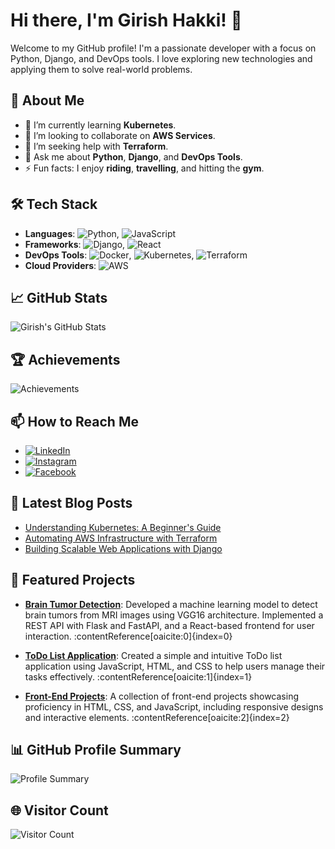 
# Hi there, I'm Girish Hakki! 👋

Welcome to my GitHub profile! I'm a passionate developer with a focus on Python, Django, and DevOps tools. I love exploring new technologies and applying them to solve real-world problems.

## 🚀 About Me

- 🌱 I’m currently learning **Kubernetes**.
- 👯 I’m looking to collaborate on **AWS Services**.
- 🤔 I’m seeking help with **Terraform**.
- 💬 Ask me about **Python**, **Django**, and **DevOps Tools**.
- ⚡ Fun facts: I enjoy **riding**, **travelling**, and hitting the **gym**.

## 🛠️ Tech Stack

- **Languages**: ![Python](https://img.shields.io/badge/-Python-3776AB?style=flat&logo=python&logoColor=white), ![JavaScript](https://img.shields.io/badge/-JavaScript-F7DF1E?style=flat&logo=javascript&logoColor=black)
- **Frameworks**: ![Django](https://img.shields.io/badge/-Django-092E20?style=flat&logo=django&logoColor=white), ![React](https://img.shields.io/badge/-React-61DAFB?style=flat&logo=react&logoColor=black)
- **DevOps Tools**: ![Docker](https://img.shields.io/badge/-Docker-2496ED?style=flat&logo=docker&logoColor=white), ![Kubernetes](https://img.shields.io/badge/-Kubernetes-326CE5?style=flat&logo=kubernetes&logoColor=white), ![Terraform](https://img.shields.io/badge/-Terraform-623CE4?style=flat&logo=terraform&logoColor=white)
- **Cloud Providers**: ![AWS](https://img.shields.io/badge/-AWS-232F3E?style=flat&logo=amazon-aws&logoColor=white)

## 📈 GitHub Stats

![Girish's GitHub Stats](https://github-readme-stats.vercel.app/api?username=GirishHakki&show_icons=true&theme=radical)

## 🏆 Achievements

![Achievements](https://github-profile-trophy.vercel.app/?username=GirishHakki&theme=dracula&no-frame=true&margin-w=15&margin-h=15)

## 📫 How to Reach Me

- [![LinkedIn](https://img.shields.io/badge/-LinkedIn-0077B5?style=flat&logo=linkedin&logoColor=white)](https://www.linkedin.com/in/girish-hakki/)
- [![Instagram](https://img.shields.io/badge/-Instagram-E4405F?style=flat&logo=instagram&logoColor=white)](https://www.instagram.com/girish_hakki/)
- [![Facebook](https://img.shields.io/badge/-Facebook-1877F2?style=flat&logo=facebook&logoColor=white)](https://www.facebook.com/girish.hakki)

## 📝 Latest Blog Posts

<!-- BLOG-POST-LIST:START -->
- [Understanding Kubernetes: A Beginner's Guide](https://yourblog.com/kubernetes-beginners-guide)
- [Automating AWS Infrastructure with Terraform](https://yourblog.com/aws-terraform-automation)
- [Building Scalable Web Applications with Django](https://yourblog.com/scalable-django-apps)
<!-- BLOG-POST-LIST:END -->

## 🎨 Featured Projects

- **[Brain Tumor Detection](https://github.com/GirishHakki/Brain-tumor-Detection)**: Developed a machine learning model to detect brain tumors from MRI images using VGG16 architecture. Implemented a REST API with Flask and FastAPI, and a React-based frontend for user interaction. :contentReference[oaicite:0]{index=0}

- **[ToDo List Application](https://github.com/GirishHakki/ToDo-List)**: Created a simple and intuitive ToDo list application using JavaScript, HTML, and CSS to help users manage their tasks effectively. :contentReference[oaicite:1]{index=1}

- **[Front-End Projects](https://github.com/GirishHakki/Front-End-Project)**: A collection of front-end projects showcasing proficiency in HTML, CSS, and JavaScript, including responsive designs and interactive elements. :contentReference[oaicite:2]{index=2}

## 📊 GitHub Profile Summary

![Profile Summary](https://github-profile-summary-cards.vercel.app/api/cards/profile-details?username=GirishHakki&theme=radical)

## 🌐 Visitor Count

![Visitor Count](https://komarev.com/ghpvc/?username=GirishHakki&color=blue)

